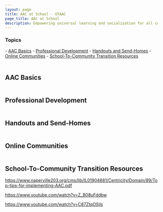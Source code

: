 ```yaml
---
layout: page
title: AAC at School - UTAAC
page_title: AAC at School
description: Empowering universal learning and socialization for all communicators
---
```

<h3>Topics</h3>
- <a href="#intro">AAC Basics</a>
- <a href="#learning">Professional Development</a>
- <a href="#handouts">Handouts and Send-Homes</a>
- <a href="#community">Online Communities</a>
- <a href="#transition">School-To-Community Transition Resources</a>

<a name="intro" style='margin-bottom: 50px; display: block; visibility: hidden;'></a>
<h2>AAC Basics</h2>

<a name="learning" style='margin-bottom: 50px; display: block; visibility: hidden;'></a>
<h2>Professional Development</h2>

<a name="handouts" style='margin-bottom: 50px; display: block; visibility: hidden;'></a>
<h2>Handouts and Send-Homes</h2>

<a name="community" style='margin-bottom: 50px; display: block; visibility: hidden;'></a>
<h2>Online Communities</h2>

<a name="transition" style='margin-bottom: 50px; display: block; visibility: hidden;'></a>
<h2>School-To-Community Transition Resources</h2>

<!--

PERSONA 7
One of my students has an AAC device, but I’m not sure how to get started with it in my classroom
PERSONA 8
I’m a teacher/SLP and need help training my staff how to support devices in the classroom
Staff training links
Continuing Education resources

-->




https://www.naperville203.org/cms/lib/IL01904881/Centricity/Domain/89/Top-tips-for-implementing-AAC.pdf

https://www.youtube.com/watch?v=Z_B08uFddbw

https://www.youtube.com/watch?v=C87ZtqOSjls

